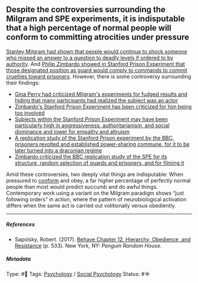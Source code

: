 ## Despite the controversies surrounding the Milgram and SPE experiments, it is indisputable that a high percentage of normal people will conform to committing atrocities under pressure

[Stanley Milgram had shown that people would continue to shock someone who missed an answer to a question to deadly levels if ordered to by authority](Stanley%20Milgram%20had%20shown%20that%20people%20would%20continue%20to%20shock%20someone%20who%20missed%20an%20answer%20to%20a%20question%20to%20deadly%20levels%20if%20ordered%20to%20by%20authority.md). And [Philip Zimbardo showed in Stanford Prison Experiment that those designated position as guard would comply to commands to commit cruelties toward prisoners](Philip%20Zimbardo%20showed%20in%20Stanford%20Prison%20Experiment%20that%20those%20designated%20position%20as%20guard%20would%20comply%20to%20commands%20to%20commit%20cruelties%20toward%20prisoners.md). However, there is some controversy surrounding their findings:

* [Gina Perry had criticized Milgram's experiments for fudged results and hiding that many participants had realized the subject was an actor](Gina%20Perry%20had%20criticized%20Milgram's%20experiments%20for%20fudged%20results%20and%20hiding%20that%20many%20participants%20had%20realized%20the%20subject%20was%20an%20actor.md)
* [Zimbardo's Stanford Prison Experiment has been criticized for him being too involved](Zimbardo's%20Stanford%20Prison%20Experiment%20has%20been%20criticized%20for%20him%20being%20too%20involved.md)
* [Subjects within the Stanford Prison Experiment may have been particularly high in aggressiveness, authoritarianism, and social dominance and lower for empathy and altruism](Subjects%20within%20the%20Stanford%20Prison%20Experiment%20may%20have%20been%20particularly%20high%20in%20aggressiveness,%20authoritarianism,%20and%20social%20dominance%20and%20lower%20for%20empathy%20and%20altruism.md)
* [A replication study of the Stanford Prison experiment by the BBC, prisoners revolted and established power-sharing commune, for it to be later turned into a draconian regime](A%20replication%20study%20of%20the%20Stanford%20Prison%20experiment%20by%20the%20BBC,%20prisoners%20revolted%20and%20established%20power-sharing%20commune,%20for%20it%20to%20be%20later%20turned%20into%20a%20draconian%20regime.md)
* [Zimbardo criticized the BBC replication study of the SPE for its structure, random selection of guards and prisoners, and for filming it](Zimbardo%20criticized%20the%20BBC%20replication%20study%20of%20the%20SPE%20for%20its%20structure,%20random%20selection%20of%20guards%20and%20prisoners,%20and%20for%20filming%20it.md)

Amid these controversies, two deeply vital things are indisputable: When pressured to [conform](Conformity.md) and obey, a far higher percentage of perfectly normal people than most would predict succumb and do awful things. Contemporary work using a variant on the Milgram paradigm shows “just following orders” in action, where the pattern of neurobiological activation differs when the same act is carried out volitionally versus obediently.

---

##### References

* Sapolsky, Robert. (2017). [Behave Chapter 12. Hierarchy, Obedience, and Resistance](Behave%20Chapter%2012.%20Hierarchy,%20Obedience,%20and%20Resistance.md) (p. 533). New York, NY: *Penguin Random House*. 

##### Metadata

Type: #🔴 
Tags: [Psychology](Psychology.md) / [Social Psychology](Social%20Psychology.md)
Status: #☀️ 
